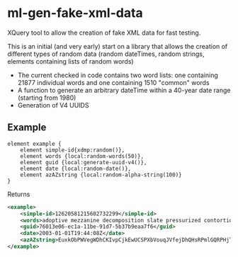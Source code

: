 # ml-gen-fake-xml-data

XQuery tool to allow the creation of fake XML data for fast testing.

This is an initial (and very early) start on a library that allows the creation of different types of random data (random dateTimes, random strings, elements containing lists of random words)

* The current checked in code contains two word lists: one containing 21877 individual words and one containing 1510 "common" words 
* A function to generate an arbitrary dateTime within a 40-year date range (starting from 1980)
* Generation of V4 UUIDS

## Example

```xquery
element example {
    element simple-id{xdmp:random()},
    element words {local:random-words(50)},
    element guid {local:generate-uuid-v4()},
    element date {local:random-date()},
    element azAZstring {local:random-alpha-string(100)}
}
```

Returns 

```xml
<example>
    <simple-id>12620581215602732299</simple-id>
    <words>adoptive mezzanine decomposition slate pressurized contortion virus finished video game commentary shantytown slide disillusionment jockstrap nail snappy rightful expressive rambling hew commercial bank irresistible queen rip-off peacemaker sportsman belong exile skin cloak-and-dagger ventilator vegetation collaborate vindictive yr. illustrate cremation empty poorly proofread Frisbee what contingent sneaky archipelago phooey guest regularity spaceship in-depth</words>
    <guid>76013e06-ec1a-11be-91d7-5b37b9eaa7f6</guid>
    <date>2003-01-01T19:44:08Z</date>
    <azAZstring>EuxkObPWVegWDhCKIvpCjkEwUCSPXbVouqJVfejDhQHsRPmlGQRPHjTHsejdrNAlvkkVwdPCjEAJHtdxoMrGVNOFoZrCIFYcUZqv</azAZstring>
</example>
```